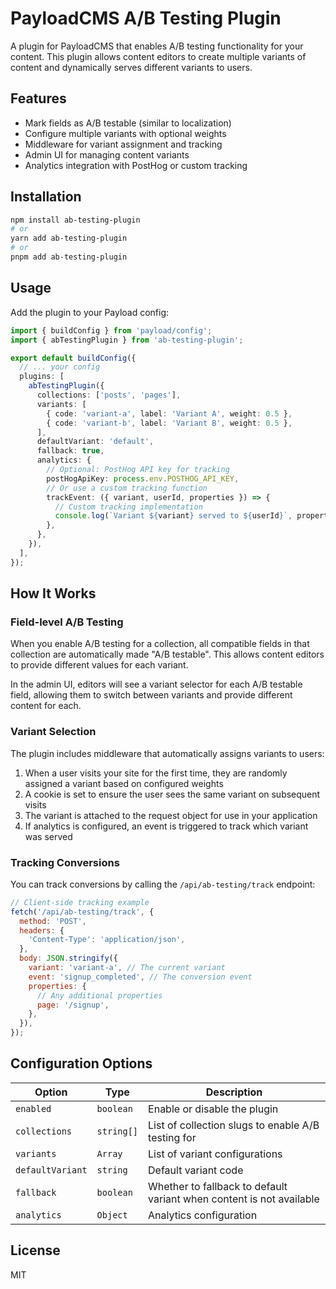 # PayloadCMS A/B Testing Plugin

A plugin for PayloadCMS that enables A/B testing functionality for your content. This plugin allows content editors to create multiple variants of content and dynamically serves different variants to users.

## Features

- Mark fields as A/B testable (similar to localization)
- Configure multiple variants with optional weights
- Middleware for variant assignment and tracking
- Admin UI for managing content variants
- Analytics integration with PostHog or custom tracking

## Installation

```bash
npm install ab-testing-plugin
# or
yarn add ab-testing-plugin
# or
pnpm add ab-testing-plugin
```

## Usage

Add the plugin to your Payload config:

```typescript
import { buildConfig } from 'payload/config';
import { abTestingPlugin } from 'ab-testing-plugin';

export default buildConfig({
  // ... your config
  plugins: [
    abTestingPlugin({
      collections: ['posts', 'pages'],
      variants: [
        { code: 'variant-a', label: 'Variant A', weight: 0.5 },
        { code: 'variant-b', label: 'Variant B', weight: 0.5 },
      ],
      defaultVariant: 'default',
      fallback: true,
      analytics: {
        // Optional: PostHog API key for tracking
        postHogApiKey: process.env.POSTHOG_API_KEY,
        // Or use a custom tracking function
        trackEvent: ({ variant, userId, properties }) => {
          // Custom tracking implementation
          console.log(`Variant ${variant} served to ${userId}`, properties);
        },
      },
    }),
  ],
});
```

## How It Works

### Field-level A/B Testing

When you enable A/B testing for a collection, all compatible fields in that collection are automatically made "A/B testable". This allows content editors to provide different values for each variant.

In the admin UI, editors will see a variant selector for each A/B testable field, allowing them to switch between variants and provide different content for each.

### Variant Selection

The plugin includes middleware that automatically assigns variants to users:

1. When a user visits your site for the first time, they are randomly assigned a variant based on configured weights
2. A cookie is set to ensure the user sees the same variant on subsequent visits
3. The variant is attached to the request object for use in your application
4. If analytics is configured, an event is triggered to track which variant was served

### Tracking Conversions

You can track conversions by calling the `/api/ab-testing/track` endpoint:

```javascript
// Client-side tracking example
fetch('/api/ab-testing/track', {
  method: 'POST',
  headers: {
    'Content-Type': 'application/json',
  },
  body: JSON.stringify({
    variant: 'variant-a', // The current variant
    event: 'signup_completed', // The conversion event
    properties: {
      // Any additional properties
      page: '/signup',
    },
  }),
});
```

## Configuration Options

| Option | Type | Description |
|--------|------|-------------|
| `enabled` | `boolean` | Enable or disable the plugin |
| `collections` | `string[]` | List of collection slugs to enable A/B testing for |
| `variants` | `Array` | List of variant configurations |
| `defaultVariant` | `string` | Default variant code |
| `fallback` | `boolean` | Whether to fallback to default variant when content is not available |
| `analytics` | `Object` | Analytics configuration |

## License

MIT